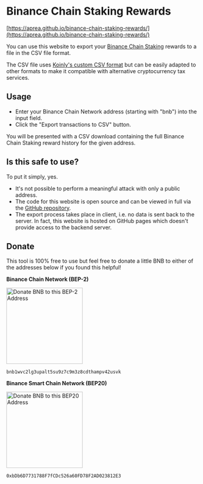 # Binance Chain Staking Rewards

[https://aprea.github.io/binance-chain-staking-rewards/](https://aprea.github.io/binance-chain-staking-rewards/)

You can use this website to export your [Binance Chain Staking](https://www.bnbchain.world/en/staking) rewards to a file in the CSV file format.

The CSV file uses [Koinly's custom CSV format](https://help.koinly.io/en/articles/3662999-how-to-create-a-custom-csv-file-with-your-data) but can be easily adapted to other formats to make it compatible with alternative cryptocurrency tax services.

## Usage

* Enter your Binance Chain Network address (starting with "bnb") into the input field.
* Click the "Export transactions to CSV" button.

You will be presented with a CSV download containing the full Binance Chain Staking reward history for the given address.

## Is this safe to use?

To put it simply, yes.

* It's not possible to perform a meaningful attack with only a public address.
* The code for this website is open source and can be viewed in full via the [GitHub repository](https://github.com/aprea/binance-chain-staking-rewards).
* The export process takes place in client, i.e. no data is sent back to the server. In fact, this website is hosted on GitHub pages which doesn't provide access to the backend server.

## Donate

This tool is 100% free to use but feel free to donate a little BNB to either of the addresses below if you found this helpful!

**Binance Chain Network (BEP-2)**

<img src="https://user-images.githubusercontent.com/1527164/155870459-089e5217-1f5d-4f8c-80eb-32c76f5998eb.png" width="200" height="200" alt="Donate BNB to this BEP-2 Address">

`bnb1wvc2lg3upalt5su9z7c9m3z8cdthampv42usvk`

**Binance Smart Chain Network (BEP20)**

<img src="https://user-images.githubusercontent.com/1527164/155870502-52f97368-5c09-414e-84cb-ae6a64a8078a.png" width="200" height="200" alt="Donate BNB to this BEP20 Address">

`0xbDb6D7731788F7fCDc526a60FD78F2AD023812E3`
